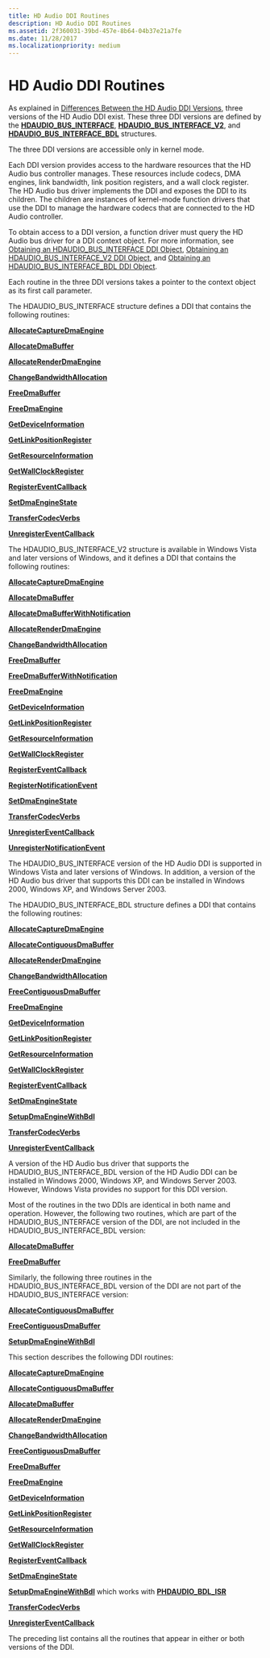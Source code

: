 ```yaml
---
title: HD Audio DDI Routines
description: HD Audio DDI Routines
ms.assetid: 2f360031-39bd-457e-8b64-04b37e21a7fe
ms.date: 11/28/2017
ms.localizationpriority: medium
---
```


# HD Audio DDI Routines


As explained in [Differences Between the HD Audio DDI Versions](https://msdn.microsoft.com/library/windows/hardware/ff536258), three versions of the HD Audio DDI exist. These three DDI versions are defined by the [**HDAUDIO\_BUS\_INTERFACE**](https://msdn.microsoft.com/library/windows/hardware/ff536413), [**HDAUDIO\_BUS\_INTERFACE\_V2**](https://msdn.microsoft.com/library/windows/hardware/ff536418), and [**HDAUDIO\_BUS\_INTERFACE\_BDL**](https://msdn.microsoft.com/library/windows/hardware/ff536416) structures.

The three DDI versions are accessible only in kernel mode.

Each DDI version provides access to the hardware resources that the HD Audio bus controller manages. These resources include codecs, DMA engines, link bandwidth, link position registers, and a wall clock register. The HD Audio bus driver implements the DDI and exposes the DDI to its children. The children are instances of kernel-mode function drivers that use the DDI to manage the hardware codecs that are connected to the HD Audio controller.

To obtain access to a DDI version, a function driver must query the HD Audio bus driver for a DDI context object. For more information, see [Obtaining an HDAUDIO\_BUS\_INTERFACE DDI Object](https://msdn.microsoft.com/library/windows/hardware/ff537589), [Obtaining an HDAUDIO\_BUS\_INTERFACE\_V2 DDI Object](https://msdn.microsoft.com/library/windows/hardware/ff537592), and [Obtaining an HDAUDIO\_BUS\_INTERFACE\_BDL DDI Object](https://msdn.microsoft.com/library/windows/hardware/ff537586).

Each routine in the three DDI versions takes a pointer to the context object as its first call parameter.

The HDAUDIO\_BUS\_INTERFACE structure defines a DDI that contains the following routines:

[**AllocateCaptureDmaEngine**](https://msdn.microsoft.com/library/windows/hardware/ff536177)

[**AllocateDmaBuffer**](https://msdn.microsoft.com/library/windows/hardware/ff536179)

[**AllocateRenderDmaEngine**](https://msdn.microsoft.com/library/windows/hardware/ff536181)

[**ChangeBandwidthAllocation**](https://msdn.microsoft.com/library/windows/hardware/ff536229)

[**FreeDmaBuffer**](https://msdn.microsoft.com/library/windows/hardware/ff536391)

[**FreeDmaEngine**](https://msdn.microsoft.com/library/windows/hardware/ff536393)

[**GetDeviceInformation**](https://msdn.microsoft.com/library/windows/hardware/ff536397)

[**GetLinkPositionRegister**](https://msdn.microsoft.com/library/windows/hardware/ff536398)

[**GetResourceInformation**](https://msdn.microsoft.com/library/windows/hardware/ff536399)

[**GetWallClockRegister**](https://msdn.microsoft.com/library/windows/hardware/ff536401)

[**RegisterEventCallback**](https://msdn.microsoft.com/library/windows/hardware/ff537803)

[**SetDmaEngineState**](https://msdn.microsoft.com/library/windows/hardware/ff537889)

[**TransferCodecVerbs**](https://msdn.microsoft.com/library/windows/hardware/ff538596)

[**UnregisterEventCallback**](https://msdn.microsoft.com/library/windows/hardware/ff538663)

The HDAUDIO\_BUS\_INTERFACE\_V2 structure is available in Windows Vista and later versions of Windows, and it defines a DDI that contains the following routines:

[**AllocateCaptureDmaEngine**](https://msdn.microsoft.com/library/windows/hardware/ff536177)

[**AllocateDmaBuffer**](https://msdn.microsoft.com/library/windows/hardware/ff536179)

[**AllocateDmaBufferWithNotification**](https://msdn.microsoft.com/library/windows/hardware/ff536180)

[**AllocateRenderDmaEngine**](https://msdn.microsoft.com/library/windows/hardware/ff536181)

[**ChangeBandwidthAllocation**](https://msdn.microsoft.com/library/windows/hardware/ff536229)

[**FreeDmaBuffer**](https://msdn.microsoft.com/library/windows/hardware/ff536391)

[**FreeDmaBufferWithNotification**](https://msdn.microsoft.com/library/windows/hardware/ff536392)

[**FreeDmaEngine**](https://msdn.microsoft.com/library/windows/hardware/ff536393)

[**GetDeviceInformation**](https://msdn.microsoft.com/library/windows/hardware/ff536397)

[**GetLinkPositionRegister**](https://msdn.microsoft.com/library/windows/hardware/ff536398)

[**GetResourceInformation**](https://msdn.microsoft.com/library/windows/hardware/ff536399)

[**GetWallClockRegister**](https://msdn.microsoft.com/library/windows/hardware/ff536401)

[**RegisterEventCallback**](https://msdn.microsoft.com/library/windows/hardware/ff537803)

[**RegisterNotificationEvent**](https://msdn.microsoft.com/library/windows/hardware/ff537809)

[**SetDmaEngineState**](https://msdn.microsoft.com/library/windows/hardware/ff537889)

[**TransferCodecVerbs**](https://msdn.microsoft.com/library/windows/hardware/ff538596)

[**UnregisterEventCallback**](https://msdn.microsoft.com/library/windows/hardware/ff538663)

[**UnregisterNotificationEvent**](https://msdn.microsoft.com/library/windows/hardware/ff538669)

The HDAUDIO\_BUS\_INTERFACE version of the HD Audio DDI is supported in Windows Vista and later versions of Windows. In addition, a version of the HD Audio bus driver that supports this DDI can be installed in Windows 2000, Windows XP, and Windows Server 2003.

The HDAUDIO\_BUS\_INTERFACE\_BDL structure defines a DDI that contains the following routines:

[**AllocateCaptureDmaEngine**](https://msdn.microsoft.com/library/windows/hardware/ff536177)

[**AllocateContiguousDmaBuffer**](https://msdn.microsoft.com/library/windows/hardware/ff536178)

[**AllocateRenderDmaEngine**](https://msdn.microsoft.com/library/windows/hardware/ff536181)

[**ChangeBandwidthAllocation**](https://msdn.microsoft.com/library/windows/hardware/ff536229)

[**FreeContiguousDmaBuffer**](https://msdn.microsoft.com/library/windows/hardware/ff536390)

[**FreeDmaEngine**](https://msdn.microsoft.com/library/windows/hardware/ff536393)

[**GetDeviceInformation**](https://msdn.microsoft.com/library/windows/hardware/ff536397)

[**GetLinkPositionRegister**](https://msdn.microsoft.com/library/windows/hardware/ff536398)

[**GetResourceInformation**](https://msdn.microsoft.com/library/windows/hardware/ff536399)

[**GetWallClockRegister**](https://msdn.microsoft.com/library/windows/hardware/ff536401)

[**RegisterEventCallback**](https://msdn.microsoft.com/library/windows/hardware/ff537803)

[**SetDmaEngineState**](https://msdn.microsoft.com/library/windows/hardware/ff537889)

[**SetupDmaEngineWithBdl**](https://msdn.microsoft.com/library/windows/hardware/ff537894)

[**TransferCodecVerbs**](https://msdn.microsoft.com/library/windows/hardware/ff538596)

[**UnregisterEventCallback**](https://msdn.microsoft.com/library/windows/hardware/ff538663)

A version of the HD Audio bus driver that supports the HDAUDIO\_BUS\_INTERFACE\_BDL version of the HD Audio DDI can be installed in Windows 2000, Windows XP, and Windows Server 2003. However, Windows Vista provides no support for this DDI version.

Most of the routines in the two DDIs are identical in both name and operation. However, the following two routines, which are part of the HDAUDIO\_BUS\_INTERFACE version of the DDI, are not included in the HDAUDIO\_BUS\_INTERFACE\_BDL version:

[**AllocateDmaBuffer**](https://msdn.microsoft.com/library/windows/hardware/ff536179)

[**FreeDmaBuffer**](https://msdn.microsoft.com/library/windows/hardware/ff536391)

Similarly, the following three routines in the HDAUDIO\_BUS\_INTERFACE\_BDL version of the DDI are not part of the HDAUDIO\_BUS\_INTERFACE version:

[**AllocateContiguousDmaBuffer**](https://msdn.microsoft.com/library/windows/hardware/ff536178)

[**FreeContiguousDmaBuffer**](https://msdn.microsoft.com/library/windows/hardware/ff536390)

[**SetupDmaEngineWithBdl**](https://msdn.microsoft.com/library/windows/hardware/ff537894)

This section describes the following DDI routines:

[**AllocateCaptureDmaEngine**](https://msdn.microsoft.com/library/windows/hardware/ff536177)

[**AllocateContiguousDmaBuffer**](https://msdn.microsoft.com/library/windows/hardware/ff536178)

[**AllocateDmaBuffer**](https://msdn.microsoft.com/library/windows/hardware/ff536179)

[**AllocateRenderDmaEngine**](https://msdn.microsoft.com/library/windows/hardware/ff536181)

[**ChangeBandwidthAllocation**](https://msdn.microsoft.com/library/windows/hardware/ff536229)

[**FreeContiguousDmaBuffer**](https://msdn.microsoft.com/library/windows/hardware/ff536390)

[**FreeDmaBuffer**](https://msdn.microsoft.com/library/windows/hardware/ff536391)

[**FreeDmaEngine**](https://msdn.microsoft.com/library/windows/hardware/ff536393)

[**GetDeviceInformation**](https://msdn.microsoft.com/library/windows/hardware/ff536397)

[**GetLinkPositionRegister**](https://msdn.microsoft.com/library/windows/hardware/ff536398)

[**GetResourceInformation**](https://msdn.microsoft.com/library/windows/hardware/ff536399)

[**GetWallClockRegister**](https://msdn.microsoft.com/library/windows/hardware/ff536401)

[**RegisterEventCallback**](https://msdn.microsoft.com/library/windows/hardware/ff537803)

[**SetDmaEngineState**](https://msdn.microsoft.com/library/windows/hardware/ff537889)

[**SetupDmaEngineWithBdl**](https://msdn.microsoft.com/library/windows/hardware/ff537894) which works with [**PHDAUDIO\_BDL\_ISR**](https://msdn.microsoft.com/library/windows/hardware/mt750609)

[**TransferCodecVerbs**](https://msdn.microsoft.com/library/windows/hardware/ff538596)

[**UnregisterEventCallback**](https://msdn.microsoft.com/library/windows/hardware/ff538663)

The preceding list contains all the routines that appear in either or both versions of the DDI.

 

 





